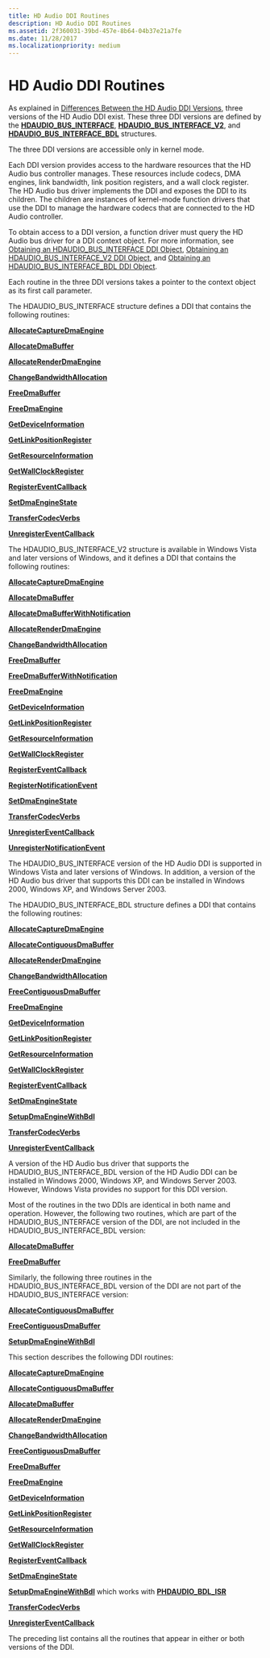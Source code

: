 ```yaml
---
title: HD Audio DDI Routines
description: HD Audio DDI Routines
ms.assetid: 2f360031-39bd-457e-8b64-04b37e21a7fe
ms.date: 11/28/2017
ms.localizationpriority: medium
---
```


# HD Audio DDI Routines


As explained in [Differences Between the HD Audio DDI Versions](https://msdn.microsoft.com/library/windows/hardware/ff536258), three versions of the HD Audio DDI exist. These three DDI versions are defined by the [**HDAUDIO\_BUS\_INTERFACE**](https://msdn.microsoft.com/library/windows/hardware/ff536413), [**HDAUDIO\_BUS\_INTERFACE\_V2**](https://msdn.microsoft.com/library/windows/hardware/ff536418), and [**HDAUDIO\_BUS\_INTERFACE\_BDL**](https://msdn.microsoft.com/library/windows/hardware/ff536416) structures.

The three DDI versions are accessible only in kernel mode.

Each DDI version provides access to the hardware resources that the HD Audio bus controller manages. These resources include codecs, DMA engines, link bandwidth, link position registers, and a wall clock register. The HD Audio bus driver implements the DDI and exposes the DDI to its children. The children are instances of kernel-mode function drivers that use the DDI to manage the hardware codecs that are connected to the HD Audio controller.

To obtain access to a DDI version, a function driver must query the HD Audio bus driver for a DDI context object. For more information, see [Obtaining an HDAUDIO\_BUS\_INTERFACE DDI Object](https://msdn.microsoft.com/library/windows/hardware/ff537589), [Obtaining an HDAUDIO\_BUS\_INTERFACE\_V2 DDI Object](https://msdn.microsoft.com/library/windows/hardware/ff537592), and [Obtaining an HDAUDIO\_BUS\_INTERFACE\_BDL DDI Object](https://msdn.microsoft.com/library/windows/hardware/ff537586).

Each routine in the three DDI versions takes a pointer to the context object as its first call parameter.

The HDAUDIO\_BUS\_INTERFACE structure defines a DDI that contains the following routines:

[**AllocateCaptureDmaEngine**](https://msdn.microsoft.com/library/windows/hardware/ff536177)

[**AllocateDmaBuffer**](https://msdn.microsoft.com/library/windows/hardware/ff536179)

[**AllocateRenderDmaEngine**](https://msdn.microsoft.com/library/windows/hardware/ff536181)

[**ChangeBandwidthAllocation**](https://msdn.microsoft.com/library/windows/hardware/ff536229)

[**FreeDmaBuffer**](https://msdn.microsoft.com/library/windows/hardware/ff536391)

[**FreeDmaEngine**](https://msdn.microsoft.com/library/windows/hardware/ff536393)

[**GetDeviceInformation**](https://msdn.microsoft.com/library/windows/hardware/ff536397)

[**GetLinkPositionRegister**](https://msdn.microsoft.com/library/windows/hardware/ff536398)

[**GetResourceInformation**](https://msdn.microsoft.com/library/windows/hardware/ff536399)

[**GetWallClockRegister**](https://msdn.microsoft.com/library/windows/hardware/ff536401)

[**RegisterEventCallback**](https://msdn.microsoft.com/library/windows/hardware/ff537803)

[**SetDmaEngineState**](https://msdn.microsoft.com/library/windows/hardware/ff537889)

[**TransferCodecVerbs**](https://msdn.microsoft.com/library/windows/hardware/ff538596)

[**UnregisterEventCallback**](https://msdn.microsoft.com/library/windows/hardware/ff538663)

The HDAUDIO\_BUS\_INTERFACE\_V2 structure is available in Windows Vista and later versions of Windows, and it defines a DDI that contains the following routines:

[**AllocateCaptureDmaEngine**](https://msdn.microsoft.com/library/windows/hardware/ff536177)

[**AllocateDmaBuffer**](https://msdn.microsoft.com/library/windows/hardware/ff536179)

[**AllocateDmaBufferWithNotification**](https://msdn.microsoft.com/library/windows/hardware/ff536180)

[**AllocateRenderDmaEngine**](https://msdn.microsoft.com/library/windows/hardware/ff536181)

[**ChangeBandwidthAllocation**](https://msdn.microsoft.com/library/windows/hardware/ff536229)

[**FreeDmaBuffer**](https://msdn.microsoft.com/library/windows/hardware/ff536391)

[**FreeDmaBufferWithNotification**](https://msdn.microsoft.com/library/windows/hardware/ff536392)

[**FreeDmaEngine**](https://msdn.microsoft.com/library/windows/hardware/ff536393)

[**GetDeviceInformation**](https://msdn.microsoft.com/library/windows/hardware/ff536397)

[**GetLinkPositionRegister**](https://msdn.microsoft.com/library/windows/hardware/ff536398)

[**GetResourceInformation**](https://msdn.microsoft.com/library/windows/hardware/ff536399)

[**GetWallClockRegister**](https://msdn.microsoft.com/library/windows/hardware/ff536401)

[**RegisterEventCallback**](https://msdn.microsoft.com/library/windows/hardware/ff537803)

[**RegisterNotificationEvent**](https://msdn.microsoft.com/library/windows/hardware/ff537809)

[**SetDmaEngineState**](https://msdn.microsoft.com/library/windows/hardware/ff537889)

[**TransferCodecVerbs**](https://msdn.microsoft.com/library/windows/hardware/ff538596)

[**UnregisterEventCallback**](https://msdn.microsoft.com/library/windows/hardware/ff538663)

[**UnregisterNotificationEvent**](https://msdn.microsoft.com/library/windows/hardware/ff538669)

The HDAUDIO\_BUS\_INTERFACE version of the HD Audio DDI is supported in Windows Vista and later versions of Windows. In addition, a version of the HD Audio bus driver that supports this DDI can be installed in Windows 2000, Windows XP, and Windows Server 2003.

The HDAUDIO\_BUS\_INTERFACE\_BDL structure defines a DDI that contains the following routines:

[**AllocateCaptureDmaEngine**](https://msdn.microsoft.com/library/windows/hardware/ff536177)

[**AllocateContiguousDmaBuffer**](https://msdn.microsoft.com/library/windows/hardware/ff536178)

[**AllocateRenderDmaEngine**](https://msdn.microsoft.com/library/windows/hardware/ff536181)

[**ChangeBandwidthAllocation**](https://msdn.microsoft.com/library/windows/hardware/ff536229)

[**FreeContiguousDmaBuffer**](https://msdn.microsoft.com/library/windows/hardware/ff536390)

[**FreeDmaEngine**](https://msdn.microsoft.com/library/windows/hardware/ff536393)

[**GetDeviceInformation**](https://msdn.microsoft.com/library/windows/hardware/ff536397)

[**GetLinkPositionRegister**](https://msdn.microsoft.com/library/windows/hardware/ff536398)

[**GetResourceInformation**](https://msdn.microsoft.com/library/windows/hardware/ff536399)

[**GetWallClockRegister**](https://msdn.microsoft.com/library/windows/hardware/ff536401)

[**RegisterEventCallback**](https://msdn.microsoft.com/library/windows/hardware/ff537803)

[**SetDmaEngineState**](https://msdn.microsoft.com/library/windows/hardware/ff537889)

[**SetupDmaEngineWithBdl**](https://msdn.microsoft.com/library/windows/hardware/ff537894)

[**TransferCodecVerbs**](https://msdn.microsoft.com/library/windows/hardware/ff538596)

[**UnregisterEventCallback**](https://msdn.microsoft.com/library/windows/hardware/ff538663)

A version of the HD Audio bus driver that supports the HDAUDIO\_BUS\_INTERFACE\_BDL version of the HD Audio DDI can be installed in Windows 2000, Windows XP, and Windows Server 2003. However, Windows Vista provides no support for this DDI version.

Most of the routines in the two DDIs are identical in both name and operation. However, the following two routines, which are part of the HDAUDIO\_BUS\_INTERFACE version of the DDI, are not included in the HDAUDIO\_BUS\_INTERFACE\_BDL version:

[**AllocateDmaBuffer**](https://msdn.microsoft.com/library/windows/hardware/ff536179)

[**FreeDmaBuffer**](https://msdn.microsoft.com/library/windows/hardware/ff536391)

Similarly, the following three routines in the HDAUDIO\_BUS\_INTERFACE\_BDL version of the DDI are not part of the HDAUDIO\_BUS\_INTERFACE version:

[**AllocateContiguousDmaBuffer**](https://msdn.microsoft.com/library/windows/hardware/ff536178)

[**FreeContiguousDmaBuffer**](https://msdn.microsoft.com/library/windows/hardware/ff536390)

[**SetupDmaEngineWithBdl**](https://msdn.microsoft.com/library/windows/hardware/ff537894)

This section describes the following DDI routines:

[**AllocateCaptureDmaEngine**](https://msdn.microsoft.com/library/windows/hardware/ff536177)

[**AllocateContiguousDmaBuffer**](https://msdn.microsoft.com/library/windows/hardware/ff536178)

[**AllocateDmaBuffer**](https://msdn.microsoft.com/library/windows/hardware/ff536179)

[**AllocateRenderDmaEngine**](https://msdn.microsoft.com/library/windows/hardware/ff536181)

[**ChangeBandwidthAllocation**](https://msdn.microsoft.com/library/windows/hardware/ff536229)

[**FreeContiguousDmaBuffer**](https://msdn.microsoft.com/library/windows/hardware/ff536390)

[**FreeDmaBuffer**](https://msdn.microsoft.com/library/windows/hardware/ff536391)

[**FreeDmaEngine**](https://msdn.microsoft.com/library/windows/hardware/ff536393)

[**GetDeviceInformation**](https://msdn.microsoft.com/library/windows/hardware/ff536397)

[**GetLinkPositionRegister**](https://msdn.microsoft.com/library/windows/hardware/ff536398)

[**GetResourceInformation**](https://msdn.microsoft.com/library/windows/hardware/ff536399)

[**GetWallClockRegister**](https://msdn.microsoft.com/library/windows/hardware/ff536401)

[**RegisterEventCallback**](https://msdn.microsoft.com/library/windows/hardware/ff537803)

[**SetDmaEngineState**](https://msdn.microsoft.com/library/windows/hardware/ff537889)

[**SetupDmaEngineWithBdl**](https://msdn.microsoft.com/library/windows/hardware/ff537894) which works with [**PHDAUDIO\_BDL\_ISR**](https://msdn.microsoft.com/library/windows/hardware/mt750609)

[**TransferCodecVerbs**](https://msdn.microsoft.com/library/windows/hardware/ff538596)

[**UnregisterEventCallback**](https://msdn.microsoft.com/library/windows/hardware/ff538663)

The preceding list contains all the routines that appear in either or both versions of the DDI.

 

 





